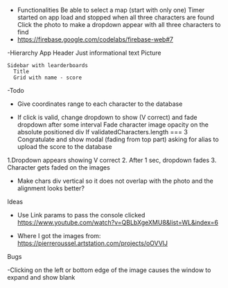 - Functionalities
  Be able to select a map (start with only one)
  Timer started on app load and stopped when all three characters are found
  Click the photo to make a dropdown appear with all three characters to find
- https://firebase.google.com/codelabs/firebase-web#7 


-Hierarchy
  App
    Header
      Just informational text
    Picture

    Sidebar with learderboards
      Title
      Grid with name - score
-Todo
<!-- - Layout a basic UI with only one component -->
<!-- - Setup router -->
<!-- - Create components -->
<!-- - Establish connection with Firebase -->
<!-- - Pass in image as a prop to Gameview -->
<!-- - Set timer when Gameview loads
  :do I have to set the state on App? it will be set to the database, so no need to pass it to Leaderboards -->
<!-- - Setup character showcase and timer elements -->
<!-- - Setup drowpdown when user clicks the screen
  :got the position on px but seems like I need to substract another unit(offset position?) -->
<!-- - Get 3 images per console(12) -->
<!-- - Assign 3 characters per console(use an object? snes:{mario: 'image.png'...} and conditionally import each one) -->
<!-- - Make dropdown dissapear if neither the dropdown or the console image are clicked within the window
:add a button within the dropdown to close it?? since maybe the user does not want to close the modal -->
<!-- :store coordinates range on each character object? -->

<!-- - Setup coordinates to not be dependent on page shrinking -->
  <!-- :use percentages? -->
  <!-- :use viewport units? -->

<!-- - Setup event listener to check with coordinates were clicked -->

<!-- - Setup event listener on dropdown buttons that will take the value from the current console + button(char name),
  lookup the charname within the database and see if the lastCoordninates clicked are within the range of
  the character -->

  <!-- :if any character from the dropdown is validated, set some state validating on the front-end   -->
- Give coordinates range to each character to the database

- If click is valid, change dropdown to show (V correct) and fade dropdown after some interval
    Fade character image opacity on the absolute positioned div
    If validatedCharacters.length === 3
      Congratulate and show modal (fading from top part) asking for alias to upload the score to the database

1.Dropdown appears showing V correct
2. After 1 sec, dropdown fades
3. Character gets faded on the images

<!-- - Setup character positions in the database -->
  <!-- :object with character name as key and coordinates as value? -->
  <!-- :from this link onwards seems like it might be the info I need -->
  <!-- https://firebase.google.com/codelabs/firebase-web#7  -->
  <!-- :Store coordinates clicked to later compare them to the object within the database tied to the console name > character name?
  :It can be called within this function,so just parametize the function to store the characters -->

- Make chars div vertical so it does not overlap with the photo and the alignment looks better?

Ideas
- Use Link params to pass the console clicked
https://www.youtube.com/watch?v=QBLbXgeXMU8&list=WL&index=6

- Where I got the images from:
https://pierreroussel.artstation.com/projects/oOVVlJ

Bugs
<!-- -Reloading GameView causes it to crash, probably bc I don't have any console name as state? -->
-Clicking on the left or bottom edge of the image causes the window to expand and show blank
